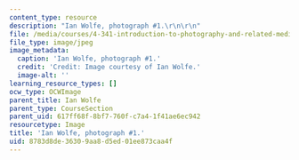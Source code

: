 ```yaml
---
content_type: resource
description: "Ian Wolfe, photograph #1.\r\n\r\n"
file: /media/courses/4-341-introduction-to-photography-and-related-media-fall-2007/8783d8de36309aa8d5ed01ee873caa4f_wolfe1.jpg
file_type: image/jpeg
image_metadata:
  caption: 'Ian Wolfe, photograph #1.'
  credit: 'Credit: Image courtesy of Ian Wolfe.'
  image-alt: ''
learning_resource_types: []
ocw_type: OCWImage
parent_title: Ian Wolfe
parent_type: CourseSection
parent_uid: 617ff68f-8bf7-760f-c7a4-1f41ae6ec942
resourcetype: Image
title: 'Ian Wolfe, photograph #1.'
uid: 8783d8de-3630-9aa8-d5ed-01ee873caa4f
---
```

